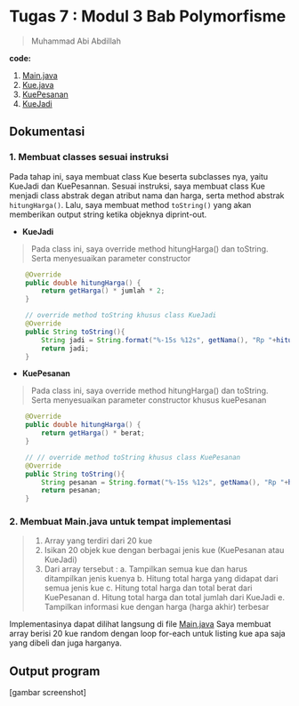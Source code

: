 # Tugas 7 : Modul 3 Bab Polymorfisme
> Muhammad Abi Abdillah

**code:**
1. [Main.java](./Main.java)
2. [Kue.java](./Kue.java)
3. [KuePesanan](./KuePesanan.java)
4. [KueJadi](./KueJadi.java)

## Dokumentasi
### 1. Membuat classes sesuai instruksi
Pada tahap ini, saya membuat class Kue beserta subclasses nya, yaitu KueJadi dan KuePesannan. Sesuai instruksi, saya membuat class Kue menjadi class abstrak degan atribut nama dan harga, serta method abstrak `hitungHarga()`.
Lalu, saya membuat method `toString()` yang akan memberikan output string ketika objeknya diprint-out.

- **KueJadi**
> Pada class ini, saya override method hitungHarga() dan toString. Serta menyesuaikan parameter constructor 
```java
    @Override
    public double hitungHarga() {
        return getHarga() * jumlah * 2;
    }

    // override method toString khusus class KueJadi
    @Override
    public String toString(){
        String jadi = String.format("%-15s %12s", getNama(), "Rp "+hitungHarga());
        return jadi;
    }
```
- **KuePesanan**
> Pada class ini, saya override method hitungHarga() dan toString. Serta menyesuaikan parameter constructor khusus kuePesanan
```java
    @Override
    public double hitungHarga() {
        return getHarga() * berat;
    }

    // // override method toString khusus class KuePesanan
    @Override
    public String toString(){
        String pesanan = String.format("%-15s %12s", getNama(), "Rp "+hitungHarga());
        return pesanan;
    }
```

### 2. Membuat Main.java untuk tempat implementasi
> 1. Array yang terdiri dari 20 kue
> 2. Isikan 20 objek kue dengan berbagai jenis kue (KuePesanan atau KueJadi)
> 3. Dari array tersebut :
>   a. Tampilkan semua kue dan harus ditampilkan jenis kuenya
>   b. Hitung total harga yang didapat dari semua jenis kue
>   c. Hitung total harga dan total berat dari KuePesanan
>   d. Hitung total harga dan total jumlah dari KueJadi
>   e. Tampilkan informasi kue dengan harga (harga akhir) terbesar

Implementasinya dapat dilihat langsung di file [Main.java](./Main.java)
Saya membuat array berisi 20 kue random dengan loop for-each untuk listing kue apa saja yang dibeli dan juga harganya.

## Output program
[gambar screenshot]



